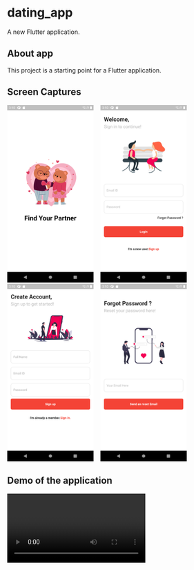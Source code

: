 # dating_app

A new Flutter application.

## About app

This project is a starting point for a Flutter application.

## Screen Captures

<img src="https://github.com/proacademyonline/DatingApp/blob/main/assets/images/01_Splash_screen.png" alt="Splash Screen" width="200"/>&nbsp;&nbsp;&nbsp;&nbsp;<img src="https://github.com/proacademyonline/DatingApp/blob/main/assets/images/02_Login_page.png" alt="Login Page" width="200"/>&nbsp;&nbsp;&nbsp;&nbsp;<img src="https://github.com/proacademyonline/DatingApp/blob/main/assets/images/03_Sign_in.png" alt="Sign in page" width="200"/>&nbsp;&nbsp;&nbsp;&nbsp;<img src="https://github.com/proacademyonline/DatingApp/blob/main/assets/images/04_Forgot_password.png" alt="Forgot password" width="200"/>

## Demo of the application

<video width="320" controls preload> 
    <source src="https://github.com/proacademyonline/DatingApp/blob/main/assets/images/exercise_app_demo.mp4"></source> 
</video>

